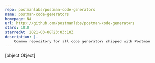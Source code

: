 ```yaml
---
repo: postmanlabs/postman-code-generators
name: postman-code-generators
homepage: NA
url: https://github.com/postmanlabs/postman-code-generators
stars: 1010
starredAt: 2021-03-08T23:03:10Z
description: |-
    Common repository for all code generators shipped with Postman
---
```


[object Object]
